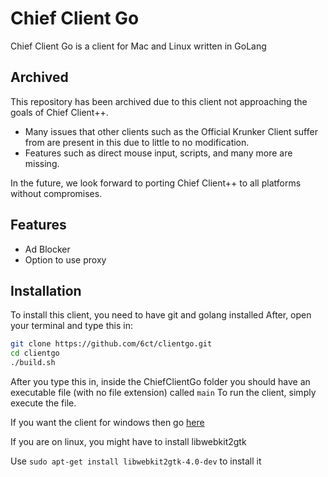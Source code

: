 # Chief Client Go

Chief Client Go is a client for Mac and Linux written in GoLang

## Archived

This repository has been archived due to this client not approaching the goals of Chief Client++.

- Many issues that other clients such as the Official Krunker Client suffer from are present in this due to little to no modification.
- Features such as direct mouse input, scripts, and many more are missing.

In the future, we look forward to porting Chief Client++ to all platforms without compromises.

## Features
- Ad Blocker
- Option to use proxy

## Installation

To install this client, you need to have git and golang installed
After, open your terminal and type this in:
```sh
git clone https://github.com/6ct/clientgo.git
cd clientgo
./build.sh
```
After you type this in, inside the ChiefClientGo folder you should have an executable file (with no file extension) called `main`
To run the client, simply execute the file. 

If you want the client for windows then go [here](https://github.com/6ct/clientpp)

If you are on linux, you might have to install libwebkit2gtk

Use `sudo apt-get install libwebkit2gtk-4.0-dev` to install it
